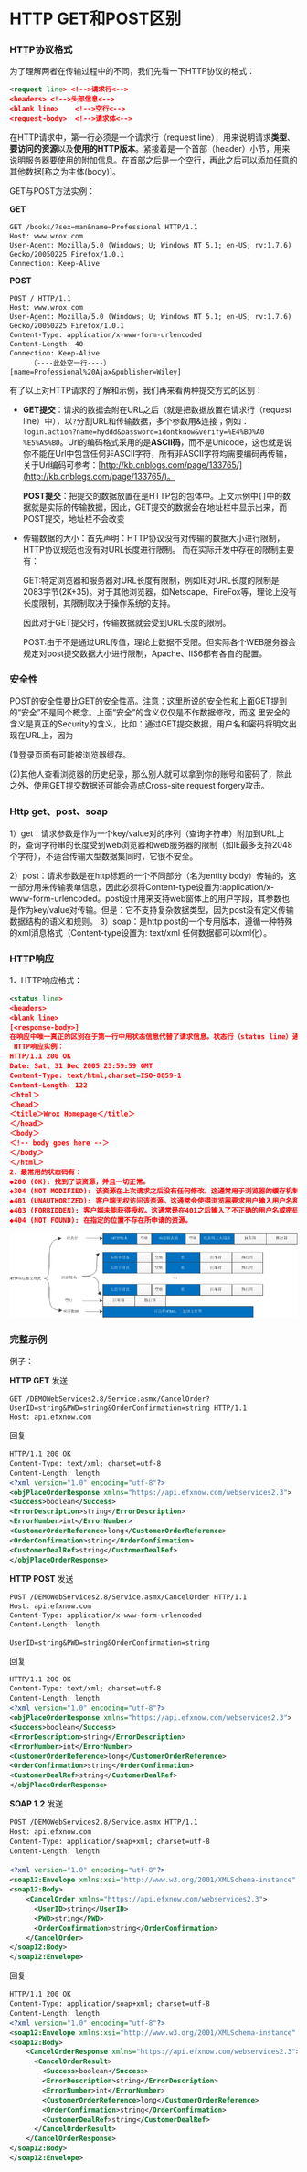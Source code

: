 # HTTP GET和POST区别

### HTTP协议格式

为了理解两者在传输过程中的不同，我们先看一下HTTP协议的格式：

```xml
<request line> <!-->请求行<-->
<headers> <!-->头部信息<-->
<blank line>	<!-->空行<-->
<request-body>	<!-->请求体<-->
```

在HTTP请求中，第一行必须是一个请求行（request line），用来说明请求**类型**、**要访问的资源**以及**使用的HTTP版本**。紧接着是一个首部（header）小节，用来说明服务器要使用的附加信息。在首部之后是一个空行，再此之后可以添加任意的其他数据[称之为主体(body)]。

GET与POST方法实例：

**GET**

```
GET /books/?sex=man&name=Professional HTTP/1.1
Host: www.wrox.com
User-Agent: Mozilla/5.0 (Windows; U; Windows NT 5.1; en-US; rv:1.7.6)
Gecko/20050225 Firefox/1.0.1
Connection: Keep-Alive
```

**POST**

```
POST / HTTP/1.1
Host: www.wrox.com
User-Agent: Mozilla/5.0 (Windows; U; Windows NT 5.1; en-US; rv:1.7.6)
Gecko/20050225 Firefox/1.0.1
Content-Type: application/x-www-form-urlencoded
Content-Length: 40
Connection: Keep-Alive
     （----此处空一行----）
[name=Professional%20Ajax&publisher=Wiley]
```

有了以上对HTTP请求的了解和示例，我们再来看两种提交方式的区别：

- **GET提交**：请求的数据会附在URL之后（就是把数据放置在请求行（request line）中），以``?``分割URL和传输数据，多个参数用&连接；例如：``login.action?name=hyddd&password=idontknow&verify=%E4%BD%A0 %E5%A5%BD``。Url的编码格式采用的是**ASCII码**，而不是Unicode，这也就是说你不能在Url中包含任何非ASCII字符，所有非ASCII字符均需要编码再传输，关于Url编码可参考：[http://kb.cnblogs.com/page/133765/](http://kb.cnblogs.com/page/133765/)。

  **POST提交**：把提交的数据放置在是HTTP包的包体中。上文示例中```[]```中的数据就是实际的传输数据，因此，GET提交的数据会在地址栏中显示出来，而POST提交，地址栏不会改变


- 传输数据的大小：首先声明：HTTP协议没有对传输的数据大小进行限制，HTTP协议规范也没有对URL长度进行限制。
  而在实际开发中存在的限制主要有：

  GET:特定浏览器和服务器对URL长度有限制，例如IE对URL长度的限制是2083字节(2K+35)。对于其他浏览器，如Netscape、FireFox等，理论上没有长度限制，其限制取决于操作系统的支持。

  因此对于GET提交时，传输数据就会受到URL长度的限制。

  POST:由于不是通过URL传值，理论上数据不受限。但实际各个WEB服务器会规定对post提交数据大小进行限制，Apache、IIS6都有各自的配置。

 ### 安全性

POST的安全性要比GET的安全性高。注意：这里所说的安全性和上面GET提到的“安全”不是同个概念。上面“安全”的含义仅仅是不作数据修改，而这 里安全的含义是真正的Security的含义，比如：通过GET提交数据，用户名和密码将明文出现在URL上，因为

(1)登录页面有可能被浏览器缓存。

(2)其他人查看浏览器的历史纪录，那么别人就可以拿到你的账号和密码了，除此之外，使用GET提交数据还可能会造成Cross-site request forgery攻击。

### Http get、post、soap

1）get：请求参数是作为一个key/value对的序列（查询字符串）附加到URL上的，查询字符串的长度受到web浏览器和web服务器的限制（如IE最多支持2048个字符），不适合传输大型数据集同时，它很不安全。

2）post：请求参数是在http标题的一个不同部分（名为entity body）传输的，这一部分用来传输表单信息，因此必须将Content-type设置为:application/x-www-form-urlencoded。post设计用来支持web窗体上的用户字段，其参数也是作为key/value对传输。
​      但是：它不支持复杂数据类型，因为post没有定义传输数据结构的语义和规则。
3）soap：是http post的一个专用版本，遵循一种特殊的xml消息格式（Content-type设置为: text/xml   任何数据都可以xml化）。

 

### HTTP响应 

1．HTTP响应格式：

```xml
<status line>
<headers>
<blank line>
[<response-body>]
在响应中唯一真正的区别在于第一行中用状态信息代替了请求信息。状态行（status line）通过提供一个状态码来说明所请求的资源情况。 
 HTTP响应实例：
HTTP/1.1 200 OK
Date: Sat, 31 Dec 2005 23:59:59 GMT
Content-Type: text/html;charset=ISO-8859-1
Content-Length: 122
＜html＞
＜head＞
＜title＞Wrox Homepage＜/title＞
＜/head＞
＜body＞
＜!-- body goes here --＞
＜/body＞
＜/html＞
2．最常用的状态码有：
◆200 (OK): 找到了该资源，并且一切正常。
◆304 (NOT MODIFIED): 该资源在上次请求之后没有任何修改。这通常用于浏览器的缓存机制。
◆401 (UNAUTHORIZED): 客户端无权访问该资源。这通常会使得浏览器要求用户输入用户名和密码，以登录到服务器。
◆403 (FORBIDDEN): 客户端未能获得授权。这通常是在401之后输入了不正确的用户名或密码。
◆404 (NOT FOUND): 在指定的位置不存在所申请的资源。
```
 ![image](/imgs/http_head_struct.png)

### 完整示例

例子：

**HTTP GET** 
发送

```
GET /DEMOWebServices2.8/Service.asmx/CancelOrder?UserID=string&PWD=string&OrderConfirmation=string HTTP/1.1
Host: api.efxnow.com
```

回复

```Xml
HTTP/1.1 200 OK
Content-Type: text/xml; charset=utf-8
Content-Length: length
<?xml version="1.0" encoding="utf-8"?>
<objPlaceOrderResponse xmlns="https://api.efxnow.com/webservices2.3">
<Success>boolean</Success>
<ErrorDescription>string</ErrorDescription>
<ErrorNumber>int</ErrorNumber>
<CustomerOrderReference>long</CustomerOrderReference>
<OrderConfirmation>string</OrderConfirmation>
<CustomerDealRef>string</CustomerDealRef>
</objPlaceOrderResponse>
```

**HTTP POST** 
发送

```
POST /DEMOWebServices2.8/Service.asmx/CancelOrder HTTP/1.1
Host: api.efxnow.com
Content-Type: application/x-www-form-urlencoded
Content-Length: length

UserID=string&PWD=string&OrderConfirmation=string
```

回复

```xml
HTTP/1.1 200 OK
Content-Type: text/xml; charset=utf-8
Content-Length: length
<?xml version="1.0" encoding="utf-8"?>
<objPlaceOrderResponse xmlns="https://api.efxnow.com/webservices2.3">
<Success>boolean</Success>
<ErrorDescription>string</ErrorDescription>
<ErrorNumber>int</ErrorNumber>
<CustomerOrderReference>long</CustomerOrderReference>
<OrderConfirmation>string</OrderConfirmation>
<CustomerDealRef>string</CustomerDealRef>
</objPlaceOrderResponse>
```

**SOAP 1.2** 
发送

```Xml
POST /DEMOWebServices2.8/Service.asmx HTTP/1.1
Host: api.efxnow.com
Content-Type: application/soap+xml; charset=utf-8
Content-Length: length

<?xml version="1.0" encoding="utf-8"?>
<soap12:Envelope xmlns:xsi="http://www.w3.org/2001/XMLSchema-instance" xmlns:xsd="http://www.w3.org/2001/XMLSchema" xmlns:soap12="http://www.w3.org/2003/05/soap-envelope">
<soap12:Body>
    <CancelOrder xmlns="https://api.efxnow.com/webservices2.3">
      <UserID>string</UserID>
      <PWD>string</PWD>
      <OrderConfirmation>string</OrderConfirmation>
    </CancelOrder>
</soap12:Body>
</soap12:Envelope>
```

回复

```xml
HTTP/1.1 200 OK
Content-Type: application/soap+xml; charset=utf-8
Content-Length: length
<?xml version="1.0" encoding="utf-8"?>
<soap12:Envelope xmlns:xsi="http://www.w3.org/2001/XMLSchema-instance" xmlns:xsd="http://www.w3.org/2001/XMLSchema" xmlns:soap12="http://www.w3.org/2003/05/soap-envelope">
<soap12:Body>
    <CancelOrderResponse xmlns="https://api.efxnow.com/webservices2.3">
      <CancelOrderResult>
        <Success>boolean</Success>
        <ErrorDescription>string</ErrorDescription>
        <ErrorNumber>int</ErrorNumber>
        <CustomerOrderReference>long</CustomerOrderReference>
        <OrderConfirmation>string</OrderConfirmation>
        <CustomerDealRef>string</CustomerDealRef>
      </CancelOrderResult>
    </CancelOrderResponse>
</soap12:Body>
</soap12:Envelope>
```

